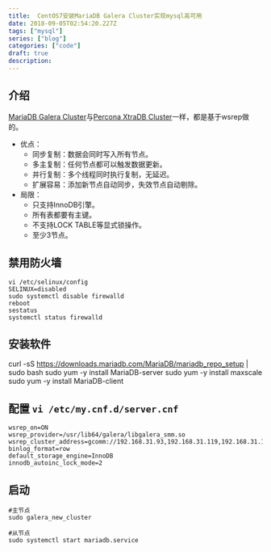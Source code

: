```yaml
---
title:  CentOS7安装MariaDB Galera Cluster实现mysql高可用
date: 2018-09-05T02:54:20.227Z
tags: ["mysql"]
series: ["blog"]
categories: ["code"]
draft: true
description:
---
```



## 介绍

[MariaDB Galera Cluster](https://mariadb.com/resources/blog/getting-started-mariadb-galera-and-mariadb-maxscale-centos)与[Percona XtraDB Cluster](https://www.percona.com/doc/percona-xtradb-cluster/5.7/index.html)一样，都是基于wsrep做的。
* 优点：
	* 同步复制：数据会同时写入所有节点。
	* 多主复制：任何节点都可以触发数据更新。
	* 并行复制：多个线程同时执行复制，无延迟。
	* 扩展容易：添加新节点自动同步，失效节点自动剔除。
* 局限：
	* 只支持InnoDB引擎。
	* 所有表都要有主键。
	* 不支持LOCK TABLE等显式锁操作。
	* 至少3节点。


## 禁用防火墙
```
vi /etc/selinux/config
SELINUX=disabled
sudo systemctl disable firewalld
reboot
sestatus
systemctl status firewalld
```


## 安装软件

curl -sS https://downloads.mariadb.com/MariaDB/mariadb_repo_setup | sudo bash
sudo yum -y install MariaDB-server
sudo yum -y install maxscale
sudo yum -y install MariaDB-client

## 配置 `vi /etc/my.cnf.d/server.cnf`
```nginx
wsrep_on=ON
wsrep_provider=/usr/lib64/galera/libgalera_smm.so
wsrep_cluster_address=gcomm://192.168.31.93,192.168.31.119,192.168.31.165
binlog_format=row
default_storage_engine=InnoDB
innodb_autoinc_lock_mode=2
```

## 启动
```shell
#主节点
sudo galera_new_cluster

#从节点
sudo systemctl start mariadb.service

```
